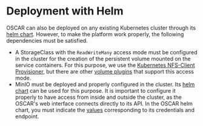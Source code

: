 # Deployment with Helm

OSCAR can also be deployed on any existing Kubernetes cluster through its
[helm chart](https://github.com/grycap/helm-charts/tree/master/oscar).
However, to make the platform work properly, the following dependencies must
be satisfied.

- A StorageClass with the `ReadWriteMany` access mode must be configured in
    the cluster for the creation of the persistent volume mounted on the service
    containers. For this purpose, we use the
    [Kubernetes NFS-Client Provisioner](https://github.com/kubernetes-sigs/nfs-subdir-external-provisioner),
    but there are other
    [volume plugins](https://kubernetes.io/docs/concepts/storage/persistent-volumes/#access-modes)
    that support this access mode.
- MinIO must be deployed and properly configured in the cluster. Its
    [helm chart](https://github.com/minio/charts/tree/master/minio) can be used
    for this purpose. It is important to configure it properly to have access from
    inside and outside the cluster, as the OSCAR's web interface connects directly
    to its API. In the OSCAR helm chart, you must indicate the
    [values](https://github.com/grycap/helm-charts/tree/master/oscar#configuration)
    corresponding to its credentials and endpoint.
